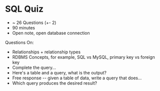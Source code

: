 # SQL Quiz

* ~ 26 Questions (+- 2)
* 90 minutes
* Open note, open database connection

Questions On:

- Relationships + relationship types
- RDBMS Concepts, for example, SQL vs MySQL, primary key vs foreign key
- Complete the query...
- Here's a table and a query, what is the output?
- Free response -- given a table of data, write a query that does...
- Which query produces the desired result?
